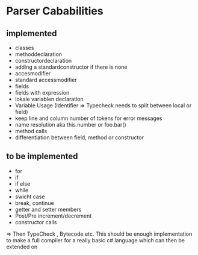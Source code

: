 # Parser Cababilities

## implemented

- classes
- methoddeclaration
- constructordeclaration
- adding a standardconstructor if there is none
- accesmodifier
- standard accessmodifier
- fields
- fields with expression
- lokale variablen declaration
- Variable Usage (Identifier => Typecheck needs to split between local or field)
- keep line and column number of tokens for error messages
- name resolution aka this.number or foo.bar()
- method calls
- differentiation between field, method or constructor

## to be implemented

- for
- if
- if else
- while
- swicht case
- break, continue
- getter and setter members
- Post/Pre increment/decrement
- constructor calls

=> Then TypeCheck , Bytecode etc.
This should be enough implementation to make a full compiler for a really basic c# language which can then be extended on

